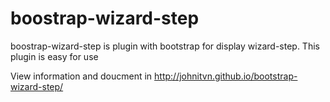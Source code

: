 boostrap-wizard-step
====================

boostrap-wizard-step is plugin with bootstrap for display wizard-step. This plugin is easy for use 


View information and doucment in http://johnitvn.github.io/bootstrap-wizard-step/
